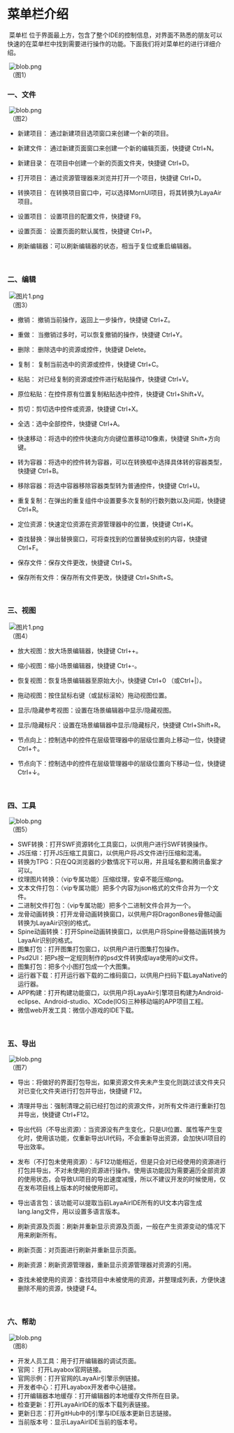 # 菜单栏介绍

 

​        菜单栏 位于界面最上方，包含了整个IDE的控制信息，对界面不熟悉的朋友可以快速的在菜单栏中找到需要进行操作的功能。下面我们将对菜单栏的进行详细介绍。

​   ![blob.png](img/1.png)<br/>
​        	（图1）

 

### 一、文件      

​   ![blob.png](img/2.png)<br/>
​        	（图2）

- 新建项目： 通过新建项目选项窗口来创建一个新的项目。

- 新建文件： 通过新建页面窗口来创建一个新的编辑页面，快捷键 Ctrl+N。

- 新建目录： 在项目中创建一个新的页面文件夹，快捷键 Ctrl+D。

- 打开项目： 通过资源管理器来浏览并打开一个项目，快捷键 Ctrl+D。

- 转换项目： 在转换项目窗口中，可以选择MornUI项目，将其转换为LayaAir项目。

- 设置项目： 设置项目的配置文件，快捷键 F9。

- 设置页面： 设置页面的默认属性，快捷键 Ctrl+P。

- 刷新编辑器：可以刷新编辑器的状态，相当于复位或重启编辑器。 

  ​


### 二、编辑

​  ![图片1.png](img/3.png)<br/>
​        	（图3）

- 撤销： 撤销当前操作，返回上一步操作，快捷键 Ctrl+Z。

- 重做： 当撤销过多时，可以恢复撤销的操作，快捷键 Ctrl+Y。 

- 删除： 删除选中的资源或控件，快捷键 Delete。

- 复制： 复制当前选中的资源或控件，快捷键 Ctrl+C。

- 粘贴： 对已经复制的资源或控件进行粘贴操作，快捷键 Ctrl+V。

- 原位粘贴：在控件原有位置复制粘贴选中控件，快捷键 Ctrl+Shift+V。

- 剪切：剪切选中控件或资源，快捷键 Ctrl+X。

- 全选：选中全部控件，快捷键 Ctrl+A。

- 快速移动：将选中的控件快速向方向键位置移动10像素，快捷键 Shift+方向键。

- 转为容器：将选中的控件转为容器，可以在转换框中选择具体转的容器类型，快捷键 Ctrl+B。

- 移除容器：将选中容器移除容器类型转为普通控件，快捷键 Ctrl+U。

- 重复复制：在弹出的重复组件中设置要多次复制的行数列数以及间距，快捷键 Ctrl+R。

- 定位资源：快速定位资源在资源管理器中的位置，快捷键 Ctrl+K。

- 查找替换：弹出替换窗口，可将查找到的位置替换成别的内容，快捷键 Ctrl+F。

- 保存文件：保存文件更改，快捷键 Ctrl+S。

- 保存所有文件：保存所有文件更改，快捷键 Ctrl+Shift+S。

  ​



### 三、视图

​   ![图片1.png](img/4.png)<br/>
​             （图4）
- 放大视图：放大场景编辑器，快捷键 Ctrl++。

- 缩小视图：缩小场景编辑器，快捷键 Ctrl+-。

- 恢复视图：恢复场景编辑器至原始大小，快捷键 Ctrl+0 （或Ctrl+|）。

- 拖动视图：按住鼠标右键（或鼠标滚轮）拖动视图位置。

- 显示/隐藏参考视图：设置在场景编辑器中显示/隐藏视图。

- 显示/隐藏标尺：设置在场景编辑器中显示/隐藏标尺，快捷键 Ctrl+Shift+R。

- 节点向上：控制选中的控件在层级管理器中的层级位置向上移动一位，快捷键 Ctrl+↑。

- 节点向下：控制选中的控件在层级管理器中的层级位置向下移动一位，快捷键 Ctrl+↓。

  ​


### 四、工具

​   ![blob.png](img/5.png)<br/>
​        	（图5）



- SWF转换：打开SWF资源转化工具窗口，以供用户进行SWF转换操作。
- JS压缩：打开JS压缩工具窗口，以供用户将JS文件进行压缩和混淆。
- 转换为TPG：只在QQ浏览器的少数情况下可以用，并且域名要和腾讯备案才可以。
- 纹理图片转换：（vip专属功能）压缩纹理，安卓不能压缩png。
- 文本文件打包：（vip专属功能）把多个内容为json格式的文件合并为一个文件。
- 二进制文件打包：（vip专属功能）把多个二进制文件合并为一个。
- 龙骨动画转换：打开龙骨动画转换窗口，以供用户将DragonBones骨骼动画转换为LayaAir识别的格式。
- Spine动画转换：打开Spine动画转换窗口，以供用户将Spine骨骼动画转换为LayaAir识别的格式。
- 图集打包：打开图集打包窗口，以供用户进行图集打包操作。
- Psd2UI：把Ps按一定规则制作的psd文件转换成laya使用的ui文件。
- 图集打包：把多个小图打包成一个大图集。
- 运行器下载：打开运行器下载的二维码窗口，以供用户扫码下载LayaNative的运行器。
- APP构建：打开构建功能窗口，以供用户将LayaAir引擎项目构建为Android-eclipse、Android-studio、XCode(IOS)三种移动端的APP项目工程。
- 微信web开发工具：微信小游戏的IDE下载。


​

### 五、导出

​  ![blob.png](img/7.png) <br/>
​        	（图7）

- 导出：将做好的界面打包导出，如果资源文件夹未产生变化则跳过该文件夹只对已变化文件夹进行打包并导出，快捷键 F12。

- 清理并导出：强制清理之前已经打包过的资源文件，对所有文件进行重新打包并导出，快捷键 Ctrl+F12。

- 导出代码（不导出资源）：当资源没有产生变化，只是UI位置、属性等产生变化时，使用该功能，仅重新导出UI代码，不会重新导出资源，会加快UI项目的导出效率。

- 发布（不打包未使用资源）：与F12功能相近，但是只会对已经使用的资源进行打包并导出，不对未使用的资源进行操作。使用该功能因为需要遍历全部资源的使用状态，会导致UI项目的导出速度减慢，所以不建议开发的时候使用，仅在发布项目线上版本的时候使用即可。

- 导出语言包：该功能可以提取当前LayaAirIDE所有的UI文本内容生成lang.lang文件，用以设置多语言版本。

- 刷新资源及页面：刷新并重新显示资源及页面，一般在产生资源变动的情况下用来刷新所有。

- 刷新页面：对页面进行刷新并重新显示页面。

- 刷新资源：刷新资源管理器，重新显示资源管理器对资源的引用。

- 查找未被使用的资源：查找项目中未被使用的资源，并整理成列表，方便快速删除不用的资源，快捷键 F4。

  ​


### 六、帮助

​  ![blob.png](img/8.png)<br/>
​        	（图8）

- 开发人员工具：用于打开编辑器的调试页面。
- 官网： 打开Layabox官网链接。
- 官网示例：打开官网的LayaAir引擎示例链接。
- 开发者中心：打开Layabox开发者中心链接。
- 打开编辑器本地缓存：打开编辑器的本地缓存文件所在目录。
- 检查更新：打开LayaAirIDE的版本下载列表链接。
- 更新日志：打开gitHub中的引擎与IDE版本更新日志链接。
- 当前版本号：显示LayaAirIDE当前的版本号。

